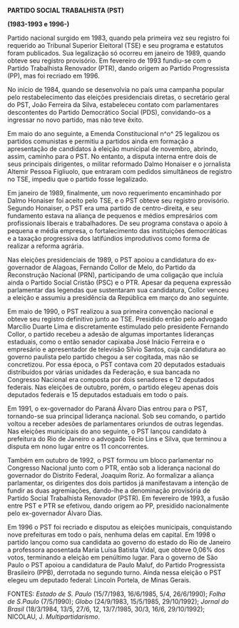 **PARTIDO SOCIAL TRABALHISTA (PST)**

**(1983-1993 e 1996-)**

Partido nacional surgido em 1983, quando pela primeira vez seu registro
foi requerido ao Tribunal Superior Eleitoral (TSE) e seu programa e
estatutos foram publicados. Sua legalização só ocorreu em janeiro de
1989, quando obteve seu registro provisório. Em fevereiro de 1993
fundiu-se com o Partido Trabalhista Renovador (PTR), dando origem ao
Partido Progressista (PP), mas foi recriado em 1996.

No início de 1984, quando se desenvolvia no país uma campanha popular
pelo restabelecimento das eleições presidenciais diretas, o secretário
geral do PST, João Ferreira da Silva, estabeleceu contato com
parlamentares descontentes do Partido Democrático Social (PDS),
convidando-os a ingressar no novo partido, mas não teve êxito.

Em maio do ano seguinte, a Emenda Constitucional n^o^ 25 legalizou os
partidos comunistas e permitiu a partidos ainda em formação a
apresentação de candidatos à eleição municipal de novembro, abrindo,
assim, caminho para o PST. No entanto, a disputa interna entre dois de
seus principais dirigentes, o militar reformado Dalmo Honaiser e o
jornalista Altemir Pessoa Figliuolo, que entraram com pedidos
simultâneos de registro no TSE, impediu que o partido fosse legalizado.

Em janeiro de 1989, finalmente, um novo requerimento encaminhado por
Dalmo Honaiser foi aceito pelo TSE, e o PST obteve seu registro
provisório. Segundo Honaiser, o PST era uma partido de centro-direita, e
seu fundamento estava na aliança de pequenos e médios empresários com
profissionais liberais e trabalhadores. De seu programa constava o apoio
à pequena e média empresa, o fortalecimento das instituições
democráticas e a taxação progressiva dos latifúndios improdutivos como
forma de realizar a reforma agrária.

Nas eleições presidenciais de 1989, o PST apoiou a candidatura do
ex-governador de Alagoas, Fernando Collor de Melo, do Partido da
Reconstrução Nacional (PRN), participando de uma coligação que incluía
ainda o Partido Social Cristão (PSC) e o PTR. Apesar da pequena
expressão parlamentar das legendas que sustentaram sua candidatura,
Collor venceu a eleição e assumiu a presidência da República em março do
ano seguinte.

Em maio de 1990, o PST realizou a sua primeira convenção nacional e
obteve seu registro definitivo junto ao TSE. Presidido então pelo
advogado Marcílio Duarte Lima e discretamente estimulado pelo presidente
Fernando Collor, o partido recebeu a adesão de algumas importantes
lideranças estaduais, como o então senador capixaba José Inácio Ferreira
e o empresário e apresentador de televisão Sílvio Santos, cuja
candidatura ao governo paulista pelo partido chegou a ser cogitada, mas
não se concretizou. Por essa época, o PST contava com 20 deputados
estaduais distribuídos por várias unidades da Federação, e sua bancada
no Congresso Nacional era composta por dois senadores e 12 deputados
federais. Nas eleições de outubro, porém, o partido elegeu apenas dois
deputados federais e 15 deputados estaduais em todo o país.

Em 1991, o ex-governador do Paraná Álvaro Dias entrou para o PST,
tornando-se sua principal liderança nacional. Sob seu comando, o partido
voltou a receber adesões de parlamentares oriundos de outras legendas.
Nas eleições municipais do ano seguinte, o PST lançou candidato à
prefeitura do Rio de Janeiro o advogado Técio Lins e Silva, que terminou
a disputa em nono lugar entre os 11 concorrentes.

Também em outubro de 1992, o PST formou um bloco parlamentar no
Congresso Nacional junto com o PTR, então sob a liderança nacional do
governador do Distrito Federal, Joaquim Roriz. Ao formalizar a aliança
parlamentar, os dirigentes dos dois partidos já manifestavam a intenção
de fundir as duas agremiações, dando-lhe a denominação provisória de
Partido Social Trabalhista Renovador (PSTR). Em fevereiro de 1993, a
fusão entre PST e PTR se efetivou, dando origem ao PP, presidido
nacionalmente pelo ex-governador Álvaro Dias.

Em 1996 o PST foi recriado e disputou as eleições municipais,
conquistando nove prefeituras em todo o país, nenhuma delas em capital.
Em 1998 o partido lançou como sua candidata ao governo do estado do Rio
de Janeiro a professora aposentada Maria Luísa Batista Vidal, que obteve
0,06% dos votos, terminando a eleição em penúltimo lugar. Para o governo
de São Paulo o PST apoiou a candidatura de Paulo Maluf, do Partido
Progressista Brasileiro (PPB), derrotada no segundo turno. Ainda nessa
eleição o PST elegeu um deputado federal: Lincoln Portela, de Minas
Gerais.

FONTES: *Estado de S. Paulo* (15/7/1983, 16/6/1985, 5/4, 26/6/1990);
*Folha de S.Paulo* (7/5/1990); *Globo* (24/9/1983, 15/5/1985,
29/10/1992); *Jornal do Brasil* (18/3/1984, 13/5, 27/6, 12, 13/7/1985,
30/3, 16/6, 29/10/1992); NICOLAU, J. *Multipartidarismo*.
